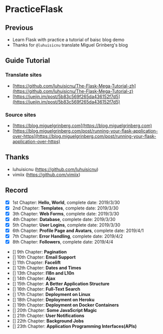 # PracticeFlask

## Previous
- Learn Flask with practice a tutorial of baisc blog demo
- Thanks for `@luhuisicnu` translate Miguel Grinberg's blog

## Guide Tutorial
### Translate sites
- [https://github.com/luhuisicnu/The-Flask-Mega-Tutorial-zh](https://github.com/luhuisicnu/The-Flask-Mega-Tutorial-z)
- [https://juejin.im/post/5b83c569f265da436152f7d5](https://juejin.im/post/5b83c569f265da436152f7d5)

### Source sites
- [https://blog.miguelgrinberg.com](https://blog.miguelgrinberg.com)
- [https://blog.miguelgrinberg.com/post/running-your-flask-application-over-https](https://blog.miguelgrinberg.com/post/running-your-flask-application-over-https)

## Thanks
- luhuisicnu (https://github.com/luhuisicnu)
- vimiix (https://github.com/vimiix)

## Record

- [x] 1st Chapter: **Hello, World**, complete date: 2019/3/30
- [x] 2nd Chapter: **Templates**, complete date: 2019/3/30
- [x] 3th Chapter: **Web Forms**, complete date: 2019/3/30
- [x] 4th Chapter: **Database**, complete date: 2019/3/30
- [x] 5th Chapter: **User Logins**, complete date: 2019/3/30
- [x] 6th Chapter: **Profile Page and Avatars**, complete date: 2019/4/1
- [x] 7th Chapter: **Error Handling**, complete date: 2019/4/2
- [x] 8th Chapter: **Followers**, complete date: 2019/4/4
- [] 9th Chapter: **Pagination**
- [] 10th Chapter: **Email Support**
- [] 11th Chapter: **Facelift**
- [] 12th Chapter: **Dates and Times**
- [] 13th Chapter: **l18n and L10n**
- [] 14th Chapter: **Ajax**
- [] 15th Chapter: **A Better Application Structure**
- [] 16th Chapter: **Full-Text Search**
- [] 17th Chapter: **Deployment on Linux**
- [] 18th Chapter: **Deployment on Heroku**
- [] 19th Chapter: **Deployment on Docker Containers**
- [] 20th Chapter: **Some JavaScript Magic**
- [] 21th Chapter: **User Notifications**
- [] 22th Chapter: **Background Jobs**
- [] 23th Chapter: **Application Programming Interfaces(APIs)**



